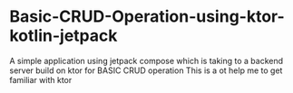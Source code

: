 # Basic-CRUD-Operation-using-ktor-kotlin-jetpack
A simple application using jetpack compose which is taking to a backend server build on ktor for BASIC CRUD operation
This is a ot help me to get familiar with ktor
